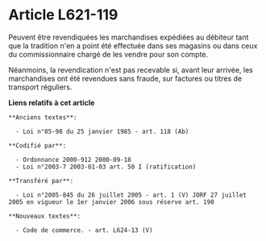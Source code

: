 # Article L621-119

Peuvent être revendiquées les marchandises expédiées au débiteur tant que la tradition n'en a point été effectuée dans ses
magasins ou dans ceux du commissionnaire chargé de les vendre pour son compte.

Néanmoins, la revendication n'est pas recevable si, avant leur arrivée, les marchandises ont été revendues sans fraude, sur
factures ou titres de transport réguliers.

**Liens relatifs à cet article**

	**Anciens textes**:

	  - Loi n°85-98 du 25 janvier 1985 - art. 118 (Ab)

	**Codifié par**:

	  - Ordonnance 2000-912 2000-09-18
	  - Loi n°2003-7 2003-01-03 art. 50 I (ratification)

	**Transféré par**:

	  - Loi n°2005-845 du 26 juillet 2005 - art. 1 (V) JORF 27 juillet 2005 en vigueur le 1er janvier 2006 sous réserve art. 190

	**Nouveaux textes**:

	  - Code de commerce. - art. L624-13 (V)
